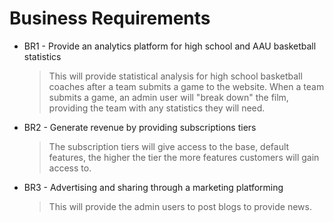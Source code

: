 # Business Requirements

- BR1 - Provide an analytics platform for high school and AAU basketball statistics 
    > This will provide statistical analysis for high school basketball coaches after a team submits a game to the website. When a team submits a game, an admin user will "break down" the film, providing the team with any statistics they will need.
- BR2 - Generate revenue by providing subscriptions tiers
    > The subscription tiers will give access to the base, default features, the higher the tier the more features customers will gain access to.
- BR3 - Advertising and sharing through a marketing platforming
    > This will provide the admin users to post blogs to provide news. 
